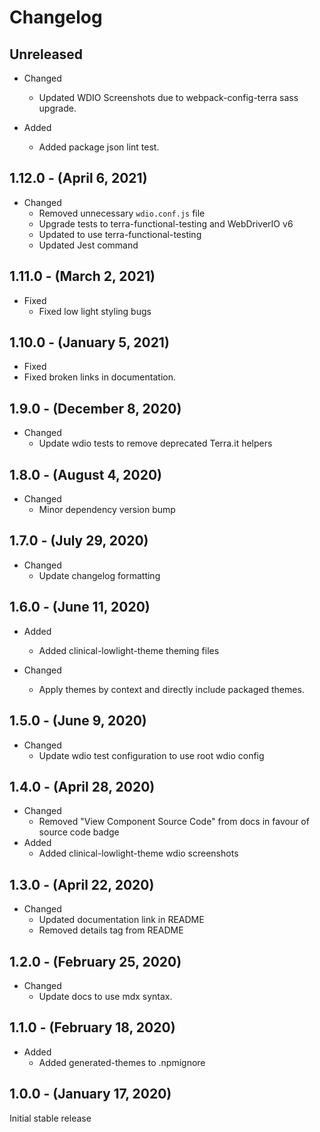 # Changelog

## Unreleased

* Changed
  * Updated WDIO Screenshots due to webpack-config-terra sass upgrade.

* Added
  * Added package json lint test.

## 1.12.0 - (April 6, 2021)

* Changed
  * Removed unnecessary `wdio.conf.js` file
  * Upgrade tests to terra-functional-testing and WebDriverIO v6
  * Updated to use terra-functional-testing
  * Updated Jest command

## 1.11.0 - (March 2, 2021)

* Fixed
  * Fixed low light styling bugs

## 1.10.0 - (January 5, 2021)

* Fixed
 * Fixed broken links in documentation.

## 1.9.0 - (December 8, 2020)

* Changed
  * Update wdio tests to remove deprecated Terra.it helpers

## 1.8.0 - (August 4, 2020)

* Changed
  * Minor dependency version bump

## 1.7.0 - (July 29, 2020)

* Changed
  * Update changelog formatting

## 1.6.0 - (June 11, 2020)

* Added
  * Added clinical-lowlight-theme theming files

* Changed
  * Apply themes by context and directly include packaged themes.

## 1.5.0 - (June 9, 2020)

* Changed
  * Update wdio test configuration to use root wdio config

## 1.4.0 - (April 28, 2020)

* Changed
  * Removed "View Component Source Code" from docs in favour of source code badge
* Added
  * Added clinical-lowlight-theme wdio screenshots

## 1.3.0 - (April 22, 2020)

* Changed
  * Updated documentation link in README
  * Removed details tag from README

## 1.2.0 - (February 25, 2020)

* Changed
  * Update docs to use mdx syntax.

## 1.1.0 - (February 18, 2020)

* Added
  * Added generated-themes to .npmignore

## 1.0.0 - (January 17, 2020)

Initial stable release
